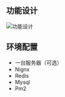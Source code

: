 ## 功能设计
![功能设计](https://user-gold-cdn.xitu.io/2019/3/24/169afeeb36321a50?w=922&h=1300&f=png&s=201330)

## 环境配置
- 一台服务器（可选）
- Nignx
- Redis
- Mysql
- Pm2

